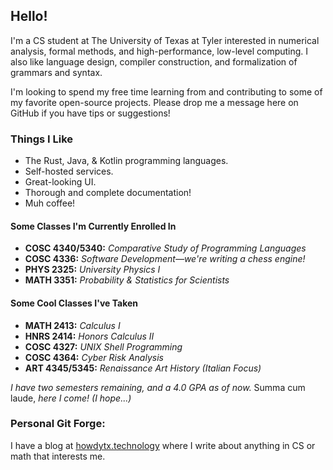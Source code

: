 ## Hello!

I'm a CS student at The University of Texas at Tyler interested in numerical analysis, formal methods, and high-performance, low-level computing. I also like language design, compiler construction, and formalization of grammars and syntax.

I'm looking to spend my free time learning from and contributing
to some of my favorite open-source projects. Please drop me a message here
on GitHub if you have tips or suggestions!

### Things I Like
- The Rust, Java, & Kotlin programming languages.
- Self-hosted services.
- Great-looking UI.
- Thorough and complete documentation!
- Muh coffee!

#### Some Classes I'm Currently Enrolled In
- **COSC 4340/5340:** *Comparative Study of Programming Languages*
- **COSC 4336:** *Software Development—we're writing a chess engine!*
- **PHYS 2325:** *University Physics I*
- **MATH 3351:** *Probability & Statistics for Scientists*

#### Some Cool Classes I've Taken
- **MATH 2413:** *Calculus I*
- **HNRS 2414:** *Honors Calculus II*
- **COSC 4327:** *UNIX Shell Programming*
- **COSC 4364:** *Cyber Risk Analysis*
- **ART  4345/5345:** *Renaissance Art History (Italian Focus)*

*I have two semesters remaining, and a 4.0 GPA as of now.* Summa cum laude, *here I come! (I hope...)*

### Personal Git Forge:
I have a blog at [howdytx.technology](https://howdytx.technology) where I write about anything in CS or math that interests me.

<!---
ethanbarry/ethanbarry is a ✨ special ✨ repository because its `README.md` (this file) appears on your GitHub profile.
You can click the Preview link to take a look at your changes.
--->
